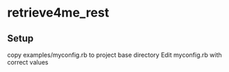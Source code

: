 retrieve4me_rest
================

Setup
----------------

copy examples/myconfig.rb to project base directory
Edit myconfig.rb with correct values
